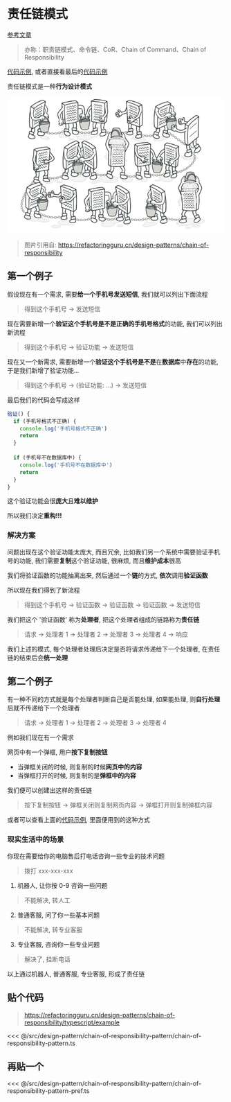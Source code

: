 # 责任链模式

[参考文章](https://refactoringguru.cn/design-patterns/chain-of-responsibility)

> 亦称：职责链模式、命令链、CoR、Chain of Command、Chain of Responsibility

[代码示例](./chain-of-responsibility-pattern.ts), 或者直接看最后的[代码示例](#贴个代码)

责任链模式是一种**行为设计模式**

![chain-of-responsibility](./chain-of-responsibility.png)

> 图片引用自: https://refactoringguru.cn/design-patterns/chain-of-responsibility

## 第一个例子

假设现在有一个需求, 需要**给一个手机号发送短信**, 我们就可以列出下面流程

> 得到这个手机号 -> 发送短信

现在需要新增一个**验证这个手机号是不是正确的手机号格式**的功能, 我们可以列出新流程

> 得到这个手机号 -> 验证功能 -> 发送短信

现在又一个新需求, 需要新增一个**验证这个手机号是不是**在**数据库**中**存在**的功能, 于是我们新增了验证功能...

> 得到这个手机号 -> (验证功能: ...) -> 发送短信

最后我们的代码会写成这样

```ts
验证() {
  if (手机号格式不正确) {
    console.log('手机号格式不正确')
    return
  }

  if (手机号不在数据库中) {
    console.log('手机号不在数据库中')
    return
  }
}
```

这个验证功能会很**庞大**且**难以维护**

所以我们决定**重构!!!**

### 解决方案

问题出现在这个验证功能太庞大, 而且冗余, 比如我们另一个系统中需要验证手机号的功能, 我们需要**复制**这个验证功能, 很麻烦, 而且**维护成本**很高

我们将验证函数的功能抽离出来, 然后通过一个**链**的方式, **依次**调用**验证函数**

所以现在我们得到了新流程

> 得到这个手机号 -> 验证函数 -> 验证函数 -> 验证函数 -> 发送短信

我们把这个 '验证函数' 称为**处理者**, 把这个处理者组成的链路称为**责任链**

> 请求 -> 处理者 1 -> 处理者 2 -> 处理者 3 -> 处理者 4 -> 响应

我们上述的模式, 每个处理者处理后决定是否将请求传递给下一个处理者, 在责任链的结束后会**统一处理**

## 第二个例子

有一种不同的方式就是每个处理者判断自己是否能处理, 如果能处理, 则**自行处理**后就不传递给下一个处理者

> 请求 -> 处理者 1 -> 处理者 2 -> 处理者 3 -> 处理者 4

例如我们现在有一个需求

网页中有一个弹框, 用户**按下复制按钮**

- 当弹框关闭的时候, 则复制的时候**网页中的内容**
- 当弹框打开的时候, 则复制的是**弹框中的内容**

我们便可以创建出这样的责任链

> 按下复制按钮 -> 弹框关闭则复制网页内容 -> 弹框打开则复制弹框内容

或者可以查看上面的[代码示例](./chain-of-responsibility-pattern.ts), 里面便用到的这种方式

### 现实生活中的场景

你现在需要给你的电脑售后打电话咨询一些专业的技术问题

> 拨打 xxx-xxx-xxx

1. 机器人, 让你按 0-9 咨询一些问题

> 不能解决, 转人工

2. 普通客服, 问了你一些基本问题

> 不能解决, 转专业客服

3. 专业客服, 咨询你一些专业问题

> 解决了, 挂断电话

以上通过机器人, 普通客服, 专业客服, 形成了责任链

## 贴个代码

> https://refactoringguru.cn/design-patterns/chain-of-responsibility/typescript/example

<<< @/src/design-pattern/chain-of-responsibility-pattern/chain-of-responsibility-pattern.ts

## 再贴一个

<<< @/src/design-pattern/chain-of-responsibility-pattern/chain-of-responsibility-pattern-pref.ts
